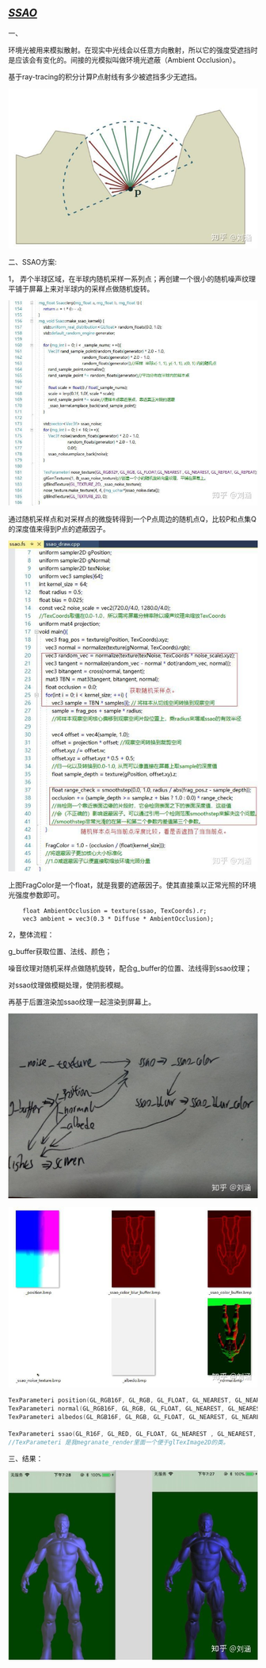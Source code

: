 ## [*SSAO*](https://zhuanlan.zhihu.com/p/47117138)

一、

环境光被用来模拟散射。在现实中光线会以任意方向散射，所以它的强度受遮挡时是应该会有变化的。间接的光模拟叫做环境光遮蔽（Ambient Occlusion）。

基于ray-tracing的积分计算P点射线有多少被遮挡多少无遮挡。

![img](SSAO_PrintCiple_2.assets/v2-7e67405f89f64b3b8b2b8533fa8dc573_1440w.jpg)

二、SSAO方案:

1， 弄个半球区域，在半球内随机采样一系列点；再创建一个很小的随机噪声纹理平铺于屏幕上来对半球内的采样点做随机旋转。

![img](SSAO_PrintCiple_2.assets/v2-77435c94e7b1caa1aaad4d980186db1a_1440w.jpg)



通过随机采样点和对采样点的微旋转得到一个P点周边的随机点Q，比较P和点集Q的深度值来得到P点的遮蔽因子。

![img](SSAO_PrintCiple_2.assets/v2-25c13cc4dbcc24596cdab88aa37bc7ee_1440w.jpg)

上图FragColor是一个float，就是我要的遮蔽因子。使其直接乘以正常光照的环境光强度参数即可。

```text
    float AmbientOcclusion = texture(ssao, TexCoords).r;
    vec3 ambient = vec3(0.3 * Diffuse * AmbientOcclusion);
```



2，整体流程：

g_buffer获取位置、法线、颜色；

噪音纹理对随机采样点做随机旋转，配合g_buffer的位置、法线得到ssao纹理；

对ssao纹理做模糊处理，使阴影模糊。

再基于后置渲染加ssao纹理一起渲染到屏幕上。

![img](SSAO_PrintCiple_2.assets/v2-e724912f7bf442ae027d891d2d668597_1440w.jpg)

![img](SSAO_PrintCiple_2.assets/v2-5732cf08e7e01b092debc9f14e41c6de_1440w.jpg)

```cpp
TexParameteri position(GL_RGB16F, GL_RGB, GL_FLOAT, GL_NEAREST, GL_NEAREST, GL_CLAMP_TO_EDGE, GL_CLAMP_TO_EDGE);
TexParameteri normal(GL_RGB16F, GL_RGB, GL_FLOAT, GL_NEAREST, GL_NEAREST, 0, 0);
TexParameteri albedos(GL_RGB16F, GL_RGB, GL_FLOAT, GL_NEAREST, GL_NEAREST, 0, 0);

TexParameteri ssao(GL_R16F, GL_RED, GL_FLOAT, GL_NEAREST , GL_NEAREST, 0, 0);
//TexParameteri 是我megranate_render里面一个便于glTexImage2D的类。
```

三、结果：

![img](SSAO_PrintCiple_2.assets/v2-751fb6f880fb5efa5f4495d47b480525_1440w.jpg)